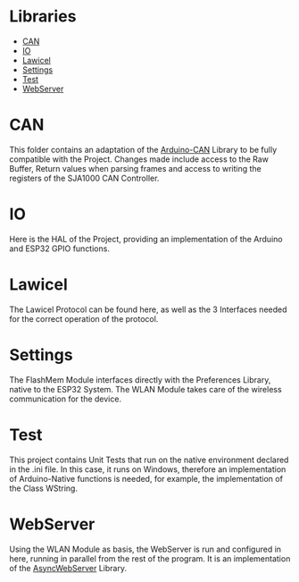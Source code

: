 # Libraries

- [CAN](#CAN)
- [IO](#IO)
- [Lawicel](#Lawicel)
- [Settings](#Settings)
- [Test](#Test)
- [WebServer](#WebServer)

# CAN
This folder contains an adaptation of the [Arduino-CAN](https://github.com/sandeepmistry/arduino-CAN) Library to be fully compatible with the Project. Changes made include access to the Raw Buffer, Return values when parsing frames and access to writing the registers of the SJA1000 CAN Controller.

# IO
Here is the HAL of the Project, providing an implementation of the Arduino and ESP32 GPIO functions. 

# Lawicel
The Lawicel Protocol can be found here, as well as the 3 Interfaces needed for the correct operation of the protocol.

# Settings
The FlashMem Module interfaces directly with the Preferences Library, native to the ESP32 System. The WLAN Module takes care of the wireless communication for the device.

# Test
This project contains Unit Tests that run on the native environment declared in the .ini file. In this case, it runs on Windows, therefore an implementation of Arduino-Native functions is needed, for example, the implementation of the Class 
WString.

# WebServer
Using the WLAN Module as basis, the WebServer is run and configured in here, running in parallel from the rest of the program. It is an implementation of the [AsyncWebServer](https://github.com/me-no-dev/ESPAsyncWebServer) Library.